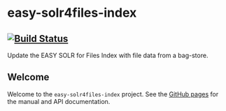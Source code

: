 easy-solr4files-index
============================
[![Build Status](https://travis-ci.org/DANS-KNAW/easy-solr4files-index.png?branch=master)](https://travis-ci.org/DANS-KNAW/easy-solr4files-index)
-----------

Update the EASY SOLR for Files Index with file data from a bag-store.

Welcome
-------

Welcome to the `easy-solr4files-index` project. See the [GitHub pages](https://dans-knaw.github.io/easy-solr4files/) for the manual and API documentation.
